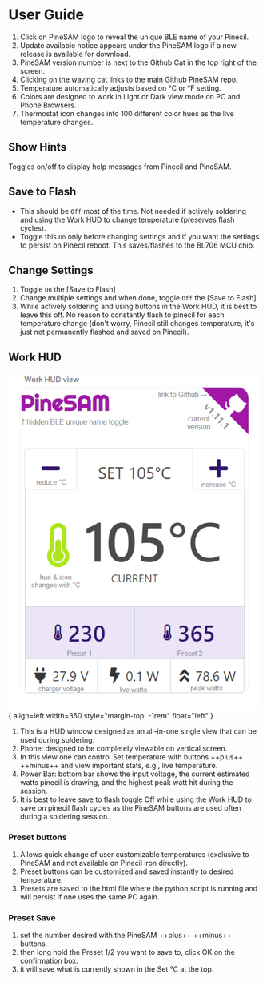 # User Guide

1. Click on PineSAM logo to reveal the unique BLE name of your Pinecil.
2. Update available notice appears under the PineSAM logo if a new release is available for download.
3. PineSAM version number is next to the Github Cat in the top right of the screen.
4. Clicking on the waving cat links to the main Github PineSAM repo.
6. Temperature automatically adjusts based on °C or °F setting.
7. Colors are designed to work in Light or Dark view mode on PC and Phone Browsers.
8. Thermostat icon changes into 100 different color hues as the live temperature changes.

## Show Hints

Toggles on/off to display help messages from Pinecil and PineSAM.

## Save to Flash

- This should be `Off` most of the time. Not needed if actively soldering and using the Work HUD to change temperature (preserves flash cycles).
- Toggle this `On` only before changing settings and if you want the settings to persist on Pinecil reboot. This saves/flashes to the BL706 MCU chip.

## Change Settings

1. Toggle `On` the [Save to Flash]
2. Change multiple settings and when done, toggle `Off` the [Save to Flash].
3. While actively soldering and using buttons in the Work HUD, it is best to leave this off. No reason to constantly flash to pinecil for each temperature change (don't worry, Pinecil still changes temperature, it's just not permanently flashed and saved on Pinecil).

## Work HUD

![PineSAM Work View - HUD (Heads Up Display) detailed](../img/workHUD-detailed.png){ align=left width=350 style="margin-top: -1rem" float="left" }

1. This is a HUD window designed as an all-in-one single view that can be used during soldering.
2. Phone: designed to be completely viewable on vertical screen.
3. In this view one can control Set temperature with buttons ++plus++ ++minus++ and view important stats, e.g., live temperature.
4. Power Bar: bottom bar shows the input voltage, the current estimated watts pinecil is drawing, and the highest peak watt hit during the session.
5. It is best to leave save to flash toggle Off while using the Work HUD to save on pinecil flash cycles as the PineSAM buttons are used often during a soldering session.

### Preset buttons

1. Allows quick change of user customizable temperatures (exclusive to PineSAM and not available on Pinecil iron directly).
2. Preset buttons can be customized and saved instantly to desired temperature.
3. Presets are saved to the html file where the python script is running and will persist if one uses the same PC again.

### Preset Save

1. set the number desired with the PineSAM ++plus++ ++minus++ buttons.
2. then long hold the Preset 1/2 you want to save to, click OK on the confirmation box.
3. it will save what is currently shown in the Set °C at the top.
